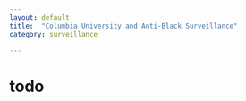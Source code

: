 ```yaml
---
layout: default
title:  "Columbia University and Anti-Black Surveillance"
category: surveillance

---
```


# todo
